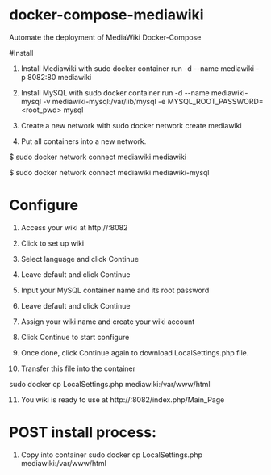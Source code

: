 # docker-compose-mediawiki
Automate the deployment of MediaWiki Docker-Compose

#Install

1) Install Mediawiki with sudo docker container run -d --name mediawiki -p 8082:80 mediawiki

2) Install MySQL with sudo docker container run -d --name mediawiki-mysql -v mediawiki-mysql:/var/lib/mysql -e MYSQL_ROOT_PASSWORD=<root_pwd> mysql

3) Create a new network with sudo docker network create mediawiki

4) Put all containers into a new network.

$ sudo docker network connect mediawiki mediawiki

$ sudo docker network connect mediawiki mediawiki-mysql

# Configure

1) Access your wiki at http://<host>:8082

2) Click to set up wiki

3) Select language and click Continue

4) Leave default and click Continue

5) Input your MySQL container name and its root password

6) Leave default and click Continue

7) Assign your wiki name and create your wiki account

8) Click Continue to start configure

9) Once done, click Continue again to download LocalSettings.php file.

10) Transfer this file into the container

sudo docker cp LocalSettings.php mediawiki:/var/www/html

11) You wiki is ready to use at http://<host>:8082/index.php/Main_Page

# POST install process:

1) Copy into container sudo docker cp LocalSettings.php mediawiki:/var/www/html
